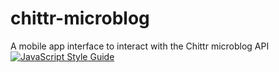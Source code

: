 # chittr-microblog
A mobile app interface to interact with the Chittr microblog API
[![JavaScript Style Guide](https://img.shields.io/badge/code_style-standard-brightgreen.svg)](https://standardjs.com)
